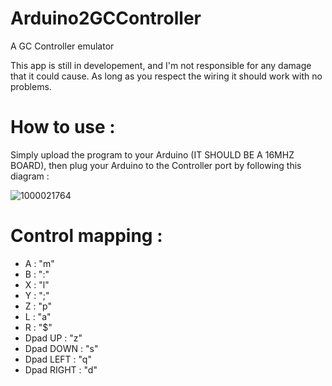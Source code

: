 # Arduino2GCController
 A GC Controller emulator

This app is still in developement, and I'm not responsible for any damage that it could cause.
As long as you respect the wiring it should work with no problems.

# How to use :

Simply upload the program to your Arduino (IT SHOULD BE A 16MHZ BOARD), then plug your Arduino to the Controller port by following this diagram :

![1000021764](https://github.com/user-attachments/assets/2130ac80-dab6-4b1a-94c7-81eebd7b8165)


# Control mapping : 

- A : "m"
- B : ":"
- X : "l"
- Y : ";"
- Z : "p"
- L : "a"
- R : "$"
- Dpad UP : "z"
- Dpad DOWN : "s"
- Dpad LEFT : "q"
- Dpad RIGHT : "d"
